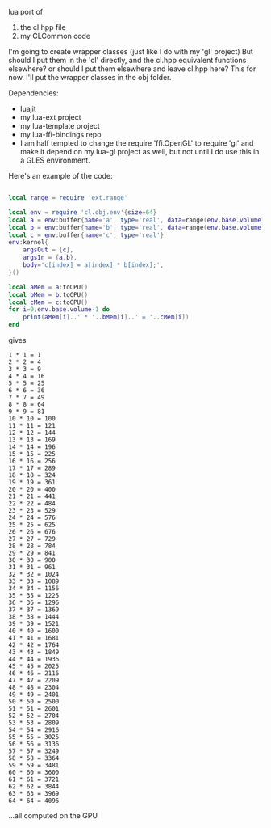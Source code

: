lua port of 
1. the cl.hpp file
2. my CLCommon code

I'm going to create wrapper classes (just like I do with my 'gl' project)
But should I put them in the 'cl' directly, and the cl.hpp equivalent functions elsewhere?
or should I put them elsewhere and leave cl.hpp here?  This for now.  I'll put the wrapper classes in the obj folder.

Dependencies:
* luajit
* my lua-ext project
* my lua-template project
* my lua-ffi-bindings repo
* I am half tempted to change the require 'ffi.OpenGL' to require 'gl' and make it depend on my lua-gl project as well, but not until I do use this in a GLES environment.

Here's an example of the code:

``` Lua

local range = require 'ext.range'

local env = require 'cl.obj.env'{size=64} 
local a = env:buffer{name='a', type='real', data=range(env.base.volume)}
local b = env:buffer{name='b', type='real', data=range(env.base.volume)}
local c = env:buffer{name='c', type='real'}
env:kernel{
	argsOut = {c},
	argsIn = {a,b},
	body='c[index] = a[index] * b[index];',
}()

local aMem = a:toCPU()
local bMem = b:toCPU()
local cMem = c:toCPU()
for i=0,env.base.volume-1 do
	print(aMem[i]..' * '..bMem[i]..' = '..cMem[i])
end

```

gives

```
1 * 1 = 1
2 * 2 = 4
3 * 3 = 9
4 * 4 = 16
5 * 5 = 25
6 * 6 = 36
7 * 7 = 49
8 * 8 = 64
9 * 9 = 81
10 * 10 = 100
11 * 11 = 121
12 * 12 = 144
13 * 13 = 169
14 * 14 = 196
15 * 15 = 225
16 * 16 = 256
17 * 17 = 289
18 * 18 = 324
19 * 19 = 361
20 * 20 = 400
21 * 21 = 441
22 * 22 = 484
23 * 23 = 529
24 * 24 = 576
25 * 25 = 625
26 * 26 = 676
27 * 27 = 729
28 * 28 = 784
29 * 29 = 841
30 * 30 = 900
31 * 31 = 961
32 * 32 = 1024
33 * 33 = 1089
34 * 34 = 1156
35 * 35 = 1225
36 * 36 = 1296
37 * 37 = 1369
38 * 38 = 1444
39 * 39 = 1521
40 * 40 = 1600
41 * 41 = 1681
42 * 42 = 1764
43 * 43 = 1849
44 * 44 = 1936
45 * 45 = 2025
46 * 46 = 2116
47 * 47 = 2209
48 * 48 = 2304
49 * 49 = 2401
50 * 50 = 2500
51 * 51 = 2601
52 * 52 = 2704
53 * 53 = 2809
54 * 54 = 2916
55 * 55 = 3025
56 * 56 = 3136
57 * 57 = 3249
58 * 58 = 3364
59 * 59 = 3481
60 * 60 = 3600
61 * 61 = 3721
62 * 62 = 3844
63 * 63 = 3969
64 * 64 = 4096
```

...all computed on the GPU

